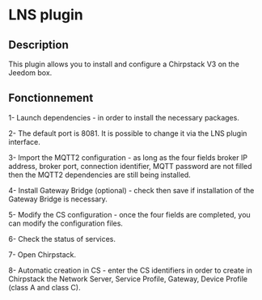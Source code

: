 # LNS plugin

## Description

This plugin allows you to install and configure a Chirpstack V3 on the Jeedom box.

## Fonctionnement
1- Launch dependencies - in order to install the necessary packages.

2- The default port is 8081. It is possible to change it via the LNS plugin interface.

3- Import the MQTT2 configuration - as long as the four fields broker IP address, broker port, connection identifier, MQTT password are not filled then the MQTT2 dependencies are still being installed.

4- Install Gateway Bridge (optional) - check then save if installation of the Gateway Bridge is necessary.

5- Modify the CS configuration - once the four fields are completed, you can modify the configuration files.

6- Check the status of services.

7- Open Chirpstack.

8- Automatic creation in CS - enter the CS identifiers in order to create in Chirpstack the Network Server, Service Profile, Gateway, Device Profile (class A and class C).

